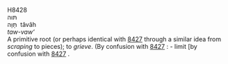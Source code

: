 <body>
  <p>H8428<br>  תּוה  <br> תָּּוָה  ‎  tâvâh  <br><i>taw-vaw‘ </i><br>A primitive root (or perhaps identical with <a href="h8427.htm">8427</a> through a similar idea from <i>scraping</i> to pieces); to <i>grieve</i>. (By confusion with <a href="h8427.htm">8427</a> : - limit [by confusion with <a href="h8427.htm">8427</a> .<br></p>
 </body>